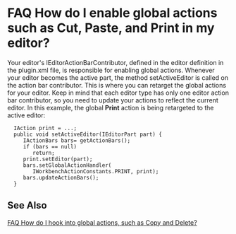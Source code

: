 

FAQ How do I enable global actions such as Cut, Paste, and Print in my editor?
==============================================================================

Your editor's IEditorActionBarContributor, defined in the editor definition in the plugin.xml file, is responsible for enabling global actions. Whenever your editor becomes the active part, the method setActiveEditor is called on the action bar contributor. This is where you can retarget the global actions for your editor. Keep in mind that each editor type has only one editor action bar contributor, so you need to update your actions to reflect the current editor. In this example, the global **Print** action is being retargeted to the active editor:

      IAction print = ...;
      public void setActiveEditor(IEditorPart part) {
         IActionBars bars= getActionBars();
         if (bars == null)
            return;
         print.setEditor(part);
         bars.setGlobalActionHandler(
            IWorkbenchActionConstants.PRINT, print);
         bars.updateActionBars();
      }

  

See Also
--------

[FAQ How do I hook into global actions, such as Copy and Delete?](./FAQ_How_do_I_hook_into_global_actions,_such_as_Copy_and_Delete.md "FAQ How do I hook into global actions, such as Copy and Delete?")


